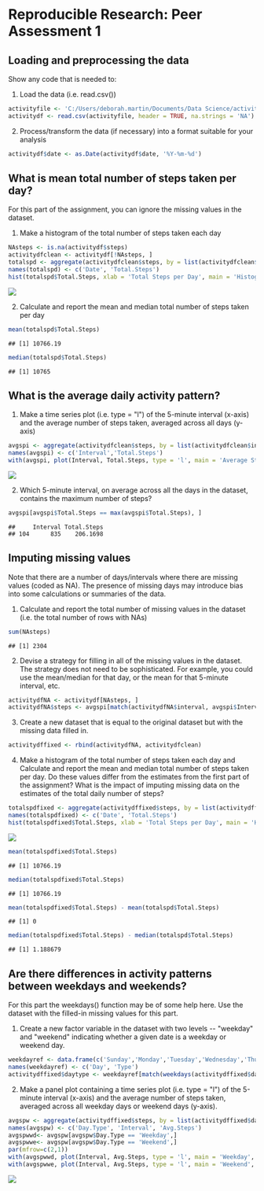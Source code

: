 # Reproducible Research: Peer Assessment 1



## Loading and preprocessing the data
Show any code that is needed to:

1. Load the data (i.e. read.csv())


```r
activityfile <- 'C:/Users/deborah.martin/Documents/Data Science/activity.csv'
activitydf <- read.csv(activityfile, header = TRUE, na.strings = 'NA')
```

2. Process/transform the data (if necessary) into a format suitable for your analysis


```r
activitydf$date <- as.Date(activitydf$date, '%Y-%m-%d')
```

## What is mean total number of steps taken per day?

For this part of the assignment, you can ignore the missing values in the dataset.

1. Make a histogram of the total number of steps taken each day


```r
NAsteps <- is.na(activitydf$steps)
activitydfclean <- activitydf[!NAsteps, ]
totalspd <- aggregate(activitydfclean$steps, by = list(activitydfclean$date), FUN = sum)
names(totalspd) <- c('Date', 'Total.Steps')
hist(totalspd$Total.Steps, xlab = 'Total Steps per Day', main = 'Histogram of Total Steps Per Day', col = 'gold')
```

![](PA1_template_files/figure-html/unnamed-chunk-3-1.png)<!-- -->

2. Calculate and report the mean and median total number of steps taken per day


```r
mean(totalspd$Total.Steps)
```

```
## [1] 10766.19
```


```r
median(totalspd$Total.Steps)
```

```
## [1] 10765
```

## What is the average daily activity pattern?

1. Make a time series plot (i.e. type = "l") of the 5-minute interval (x-axis) and the average number of steps taken, averaged across all days (y-axis)


```r
avgspi <- aggregate(activitydfclean$steps, by = list(activitydfclean$interval), FUN = mean)
names(avgspi) <- c('Interval','Total.Steps')
with(avgspi, plot(Interval, Total.Steps, type = 'l', main = 'Average Steps Per Day by 5-Minute Interval', xlab = '5-Minute Interval', ylab = 'Average Steps Per Day', lwd = 3, col = 'purple'))
```

![](PA1_template_files/figure-html/unnamed-chunk-6-1.png)<!-- -->

2. Which 5-minute interval, on average across all the days in the dataset, contains the maximum number of steps?


```r
avgspi[avgspi$Total.Steps == max(avgspi$Total.Steps), ]
```

```
##     Interval Total.Steps
## 104      835    206.1698
```

## Imputing missing values

Note that there are a number of days/intervals where there are missing values (coded as NA). The presence of missing days may introduce bias into some calculations or summaries of the data.

1. Calculate and report the total number of missing values in the dataset (i.e. the total number of rows with NAs)


```r
sum(NAsteps)
```

```
## [1] 2304
```

2. Devise a strategy for filling in all of the missing values in the dataset. The strategy does not need to be sophisticated. For example, you could use the mean/median for that day, or the mean for that 5-minute interval, etc.


```r
activitydfNA <- activitydf[NAsteps, ]
activitydfNA$steps <- avgspi[match(activitydfNA$interval, avgspi$Interval),2]
```

3. Create a new dataset that is equal to the original dataset but with the missing data filled in.


```r
activitydffixed <- rbind(activitydfNA, activitydfclean)
```

4. Make a histogram of the total number of steps taken each day and Calculate and report the mean and median total number of steps taken per day. Do these values differ from the estimates from the first part of the assignment? What is the impact of imputing missing data on the estimates of the total daily number of steps?


```r
totalspdfixed <- aggregate(activitydffixed$steps, by = list(activitydffixed$date), FUN = sum)
names(totalspdfixed) <- c('Date', 'Total.Steps')
hist(totalspdfixed$Total.Steps, xlab = 'Total Steps per Day', main = 'Histogram of Total Steps Per Day', col = 'turquoise')
```

![](PA1_template_files/figure-html/unnamed-chunk-11-1.png)<!-- -->


```r
mean(totalspdfixed$Total.Steps)
```

```
## [1] 10766.19
```


```r
median(totalspdfixed$Total.Steps)
```

```
## [1] 10766.19
```


```r
mean(totalspdfixed$Total.Steps) - mean(totalspd$Total.Steps)
```

```
## [1] 0
```

```r
median(totalspdfixed$Total.Steps) - median(totalspd$Total.Steps)
```

```
## [1] 1.188679
```

## Are there differences in activity patterns between weekdays and weekends?

For this part the weekdays() function may be of some help here. Use the dataset with the filled-in missing values for this part.

1. Create a new factor variable in the dataset with two levels -- "weekday" and "weekend" indicating whether a given date is a weekday or weekend day.


```r
weekdayref <- data.frame(c('Sunday','Monday','Tuesday','Wednesday','Thursday','Friday','Saturday'),c('Weekend','Weekday','Weekday','Weekday','Weekday','Weekday','Weekend'))
names(weekdayref) <- c('Day', 'Type')
activitydffixed$daytype <- weekdayref[match(weekdays(activitydffixed$date), weekdayref$Day),2]
```

2. Make a panel plot containing a time series plot (i.e. type = "l") of the 5-minute interval (x-axis) and the average number of steps taken, averaged across all weekday days or weekend days (y-axis).


```r
avgspw <- aggregate(activitydffixed$steps, by = list(activitydffixed$daytype, activitydffixed$interval), FUN = mean)
names(avgspw) <- c('Day.Type', 'Interval', 'Avg.Steps')
avgspwwd<- avgspw[avgspw$Day.Type == 'Weekday',]
avgspwwe<- avgspw[avgspw$Day.Type == 'Weekend',]
par(mfrow=c(2,1))
with(avgspwwd, plot(Interval, Avg.Steps, type = 'l', main = 'Weekday', xlab = '5-Minute Interval', ylab = 'Average Steps Per Day', lwd = 3, col = 'lightblue'))
with(avgspwwe, plot(Interval, Avg.Steps, type = 'l', main = 'Weekend', xlab = '5-Minute Interval', ylab = 'Average Steps Per Day', lwd = 3, col = 'pink'))
```

![](PA1_template_files/figure-html/unnamed-chunk-16-1.png)<!-- -->
